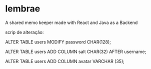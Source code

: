 # lembrae
A shared memo keeper made with React and Java as a Backend

scrip de alteração:

ALTER TABLE users MODIFY password CHAR(128);

ALTER TABLE users ADD COLUMN salt CHAR(32) AFTER username;

ALTER TABLE users ADD COLUMN avatar VARCHAR (35);
